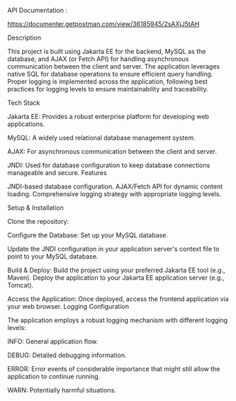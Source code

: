API Documentation :

https://documenter.getpostman.com/view/36185945/2sAXjJ5tAH

Description



This project is built using Jakarta EE for the backend, MySQL as the database, and AJAX (or Fetch API) for handling asynchronous communication between the client and server. The application leverages native SQL for database operations to ensure efficient query handling. Proper logging is implemented across the application, following best practices for logging levels to ensure maintainability and traceability.



Tech Stack



Jakarta EE: Provides a robust enterprise platform for developing web applications.

MySQL: A widely used relational database management system.

AJAX: For asynchronous communication between the client and server.

JNDI: Used for database configuration to keep database connections manageable and secure.
Features

JNDI-based database configuration. AJAX/Fetch API for dynamic content loading. Comprehensive logging strategy with appropriate logging levels.



Setup & Installation



Clone the repository:

Configure the Database: Set up your MySQL database.

Update the JNDI configuration in your application server's context file to point to your MySQL database.

Build & Deploy: Build the project using your preferred Jakarta EE tool (e.g., Maven). Deploy the application to your Jakarta EE application server (e.g., Tomcat).

Access the Application: Once deployed, access the frontend application via your web browser.
Logging Configuration



The application employs a robust logging mechanism with different logging levels:



INFO: General application flow.

DEBUG: Detailed debugging information.

ERROR: Error events of considerable importance that might still allow the application to continue running.

WARN: Potentially harmful situations.

